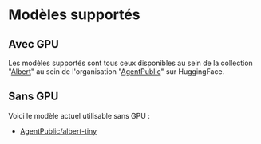 # Modèles supportés

## Avec GPU

Les modèles supportés sont tous ceux disponibles au sein de la collection "[Albert](https://huggingface.co/collections/AgentPublic/albert-662a1d95c93a47aca5cecc82)" au sein de l'organisation "[AgentPublic](https://huggingface.co/AgentPublic)" sur HuggingFace.

## Sans GPU

Voici le modèle actuel utilisable sans GPU :

- [AgentPublic/albert-tiny](https://huggingface.co/AgentPublic/albert-tiny)

